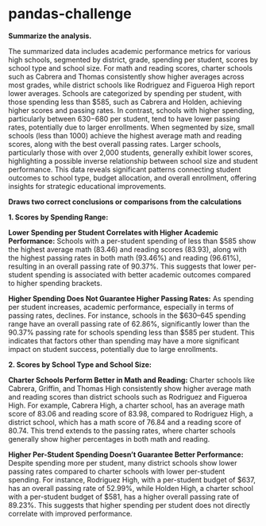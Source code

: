 # pandas-challenge

**Summarize the analysis.**

The summarized data includes academic performance metrics for various high schools, segmented by district, grade, spending per student, scores by school type and school size. For math and reading scores, charter schools such as Cabrera and Thomas consistently show higher averages across most grades, while district schools like Rodriguez and Figueroa High report lower averages. Schools are categorized by spending per student, with those spending less than $585, such as Cabrera and Holden, achieving higher scores and passing rates. In contrast, schools with higher spending, particularly between $630-$680 per student, tend to have lower passing rates, potentially due to larger enrollments. When segmented by size, small schools (less than 1000) achieve the highest average math and reading scores, along with the best overall passing rates. Larger schools, particularly those with over 2,000 students, generally exhibit lower scores, highlighting a possible inverse relationship between school size and student performance. This data reveals significant patterns connecting student outcomes to school type, budget allocation, and overall enrollment, offering insights for strategic educational improvements.

**Draws two correct conclusions or comparisons from the calculations**

**1. Scores by Spending Range:**

**Lower Spending per Student Correlates with Higher Academic Performance:** Schools with a per-student spending of less than $585 show the highest average math (83.46) and reading scores (83.93), along with the highest passing rates in both math (93.46%) and reading (96.61%), resulting in an overall passing rate of 90.37%. This suggests that lower per-student spending is associated with better academic outcomes compared to higher spending brackets.

**Higher Spending Does Not Guarantee Higher Passing Rates:** As spending per student increases, academic performance, especially in terms of passing rates, declines. For instance, schools in the $630–645 spending range have an overall passing rate of 62.86%, significantly lower than the 90.37% passing rate for schools spending less than $585 per student. This indicates that factors other than spending may have a more significant impact on student success, potentially due to large enrollments.

**2. Scores by School Type and School Size:**
   
**Charter Schools Perform Better in Math and Reading:** Charter schools like Cabrera, Griffin, and Thomas High consistently show higher average math and reading scores than district schools such as Rodriguez and Figueroa High. For example, Cabrera High, a charter school, has an average math score of 83.06 and reading score of 83.98, compared to Rodriguez High, a district school, which has a math score of 76.84 and a reading score of 80.74. This trend extends to the passing rates, where charter schools generally show higher percentages in both math and reading.

**Higher Per-Student Spending Doesn’t Guarantee Better Performance:** Despite spending more per student, many district schools show lower passing rates compared to charter schools with lower per-student spending. For instance, Rodriguez High, with a per-student budget of $637, has an overall passing rate of 52.99%, while Holden High, a charter school with a per-student budget of $581, has a higher overall passing rate of 89.23%. This suggests that higher spending per student does not directly correlate with improved performance.

